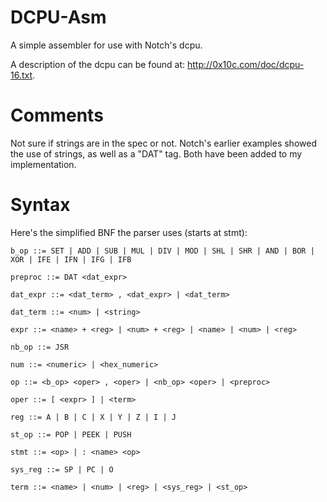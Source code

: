 DCPU-Asm
========

A simple assembler for use with Notch's dcpu.

A description of the dcpu can be found at: http://0x10c.com/doc/dcpu-16.txt.

Comments
========

Not sure if strings are in the spec or not. Notch's earlier examples showed the use of strings, as well as a "DAT" tag. Both have been added to my implementation.

Syntax
======

Here's the simplified BNF the parser uses (starts at stmt):

```
b_op ::= SET | ADD | SUB | MUL | DIV | MOD | SHL | SHR | AND | BOR | XOR | IFE | IFN | IFG | IFB

preproc ::= DAT <dat_expr>

dat_expr ::= <dat_term> , <dat_expr> | <dat_term>

dat_term ::= <num> | <string>

expr ::= <name> + <reg> | <num> + <reg> | <name> | <num> | <reg>

nb_op ::= JSR

num ::= <numeric> | <hex_numeric>

op ::= <b_op> <oper> , <oper> | <nb_op> <oper> | <preproc>

oper ::= [ <expr> ] | <term>

reg ::= A | B | C | X | Y | Z | I | J

st_op ::= POP | PEEK | PUSH

stmt ::= <op> | : <name> <op>

sys_reg ::= SP | PC | O

term ::= <name> | <num> | <reg> | <sys_reg> | <st_op>
```
